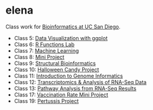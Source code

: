 # elena

Class work for [Bioinformatics at UC San Diego](https://bioboot.github.io/bggn213_F22/).

- Class 5: [Data Visualization with ggplot](BGGN213_class05/class05.md)
- Class 6: [R Functions Lab](BGGN213_class06/class06.md)
- Class 7: [Machine Learning](BGGN213_class07/class07.md)
- Class 8: [Mini Project](BGGN213_class08/class08.md)
- Class 9: [Structural Bioinformatics](BGGN213_class09/class09.md)
- Class 10: [Halloween Candy Project](BGGN213_class10/class10.md)  
- Class 11: [Introduction to Genome Informatics](BGGN213_class11/class11.md)
- Class 12: [Transcriptomics & Analysis of RNA-Seq Data](BGGN213_class12/class12.md)
- Class 13: [Pathway Analysis from RNA-Seq Results](BGGN213_class13/class13.md)
- Class 17: [Vaccination Rate Mini Project](BGGN213_class17/class17.md)
- Class 19: [Pertussis Project](BGGN213_class19/class19.md)
